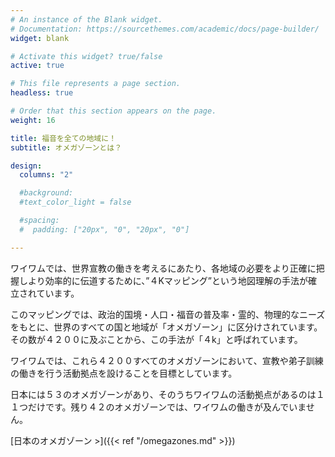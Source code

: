 ```yaml
---
# An instance of the Blank widget.
# Documentation: https://sourcethemes.com/academic/docs/page-builder/
widget: blank

# Activate this widget? true/false
active: true

# This file represents a page section.
headless: true

# Order that this section appears on the page.
weight: 16

title: 福音を全ての地域に！
subtitle: オメガゾーンとは？

design:
  columns: "2"

  #background:
  #text_color_light = false

  #spacing:
  #  padding: ["20px", "0", "20px", "0"]

---
```


ワイワムでは、世界宣教の働きを考えるにあたり、各地域の必要をより正確に把握しより効率的に伝道するために、”４Kマッピング”という地図理解の手法が確立されています。

このマッピングでは、政治的国境・人口・福音の普及率・霊的、物理的なニーズをもとに、世界のすべての国と地域が「オメガゾーン」に区分けされています。その数が４２００に及ぶことから、この手法が「４k」と呼ばれています。

ワイワムでは、これら４２００すべてのオメガゾーンにおいて、宣教や弟子訓練の働きを行う活動拠点を設けることを目標としています。

日本には５３のオメガゾーンがあり、そのうちワイワムの活動拠点があるのは１１つだけです。残り４２のオメガゾーンでは、ワイワムの働きが及んでいません。

[日本のオメガゾーン >]({{< ref "/omegazones.md" >}})
